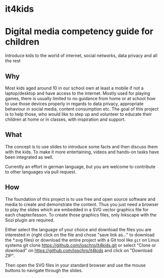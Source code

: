 # it4kids
# Digital media competency guide for children
Introduce kids to the world of internet, social networks, data privacy and all the rest

## Why
Most kids aged around 10 in our school own at least a mobile if not a laptop/desktop and have access to the internet. Mostly used for playing games, there is usually limited to no guidance from home or at school how to use those devices properly in regards to data privacy, appropriate behaviour in social media, content consumption etc.
The goal of this project is to help those, who would like to step up and volunteer to educate their children at home or in classes, with inspiration and support.

## What
The concept is to use slides to introduce some facts and then discuss them with the kids. To make it more entertaining, videos and hands-on tasks have been integrated as well.

Currently an effort in german language, but you are welcome to contribute to other languages via pull request.

## How
The foundation of this project is to use free and open source software and media to create and demonstrate the content. Thus you just need a browser to play the slides which are embedded in a SVG vector graphics file for each chapter/lesson. To create those graphics files, only Inkscape with the Sozi plugin are required.

Either select the language of your choice and download the files you are interested in (right click on the file and chose "save link as..." to download the \*.svg files) or download the entire project with a Git tool like `git` on Linux systems
    git clone https://github.com/joschro/it4kids.git
or select "Clone or download" on https://github.com/joschro/it4kids and click on "Download ZIP".

Then open the SVG files in your standard browser and use the mouse buttons to navigate through the slides.
